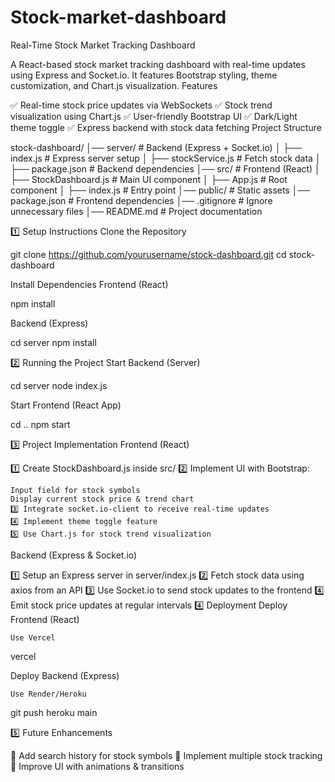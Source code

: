 # Stock-market-dashboard

Real-Time Stock Market Tracking Dashboard

A React-based stock market tracking dashboard with real-time updates using Express and Socket.io. It features Bootstrap styling, theme customization, and Chart.js visualization.
Features

✅ Real-time stock price updates via WebSockets
✅ Stock trend visualization using Chart.js
✅ User-friendly Bootstrap UI
✅ Dark/Light theme toggle
✅ Express backend with stock data fetching
Project Structure

stock-dashboard/
│── server/                # Backend (Express + Socket.io)
│   ├── index.js           # Express server setup
│   ├── stockService.js    # Fetch stock data
│   ├── package.json       # Backend dependencies
│── src/                   # Frontend (React)
│   ├── StockDashboard.js  # Main UI component
│   ├── App.js             # Root component
│   ├── index.js           # Entry point
│── public/                # Static assets
│── package.json           # Frontend dependencies
│── .gitignore             # Ignore unnecessary files
│── README.md              # Project documentation

1️⃣ Setup Instructions
Clone the Repository

git clone https://github.com/yourusername/stock-dashboard.git
cd stock-dashboard

Install Dependencies
Frontend (React)

npm install

Backend (Express)

cd server
npm install

2️⃣ Running the Project
Start Backend (Server)

cd server
node index.js

Start Frontend (React App)

cd ..
npm start

3️⃣ Project Implementation
Frontend (React)

1️⃣ Create StockDashboard.js inside src/
2️⃣ Implement UI with Bootstrap:

    Input field for stock symbols
    Display current stock price & trend chart
    3️⃣ Integrate socket.io-client to receive real-time updates
    4️⃣ Implement theme toggle feature
    5️⃣ Use Chart.js for stock trend visualization

Backend (Express & Socket.io)

1️⃣ Setup an Express server in server/index.js
2️⃣ Fetch stock data using axios from an API
3️⃣ Use Socket.io to send stock updates to the frontend
4️⃣ Emit stock price updates at regular intervals
4️⃣ Deployment
Deploy Frontend (React)

    Use Vercel

vercel

Deploy Backend (Express)

    Use Render/Heroku

git push heroku main

5️⃣ Future Enhancements

🚀 Add search history for stock symbols
🚀 Implement multiple stock tracking
🚀 Improve UI with animations & transitions
